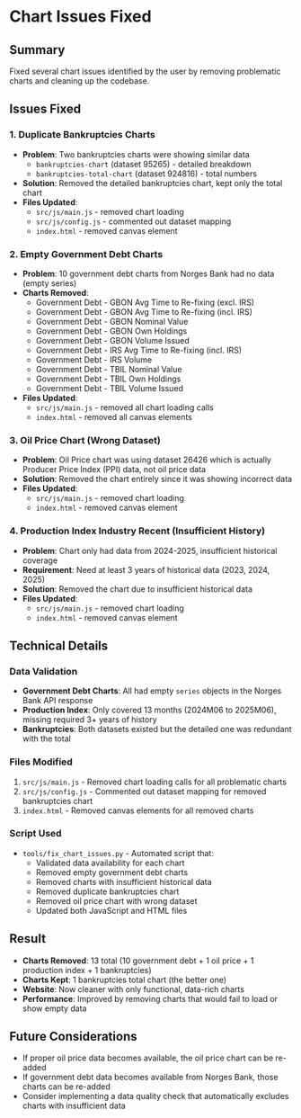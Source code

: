 # Chart Issues Fixed

## Summary
Fixed several chart issues identified by the user by removing problematic charts and cleaning up the codebase.

## Issues Fixed

### 1. Duplicate Bankruptcies Charts
- **Problem**: Two bankruptcies charts were showing similar data
  - `bankruptcies-chart` (dataset 95265) - detailed breakdown
  - `bankruptcies-total-chart` (dataset 924816) - total numbers
- **Solution**: Removed the detailed bankruptcies chart, kept only the total chart
- **Files Updated**: 
  - `src/js/main.js` - removed chart loading
  - `src/js/config.js` - commented out dataset mapping
  - `index.html` - removed canvas element

### 2. Empty Government Debt Charts
- **Problem**: 10 government debt charts from Norges Bank had no data (empty series)
- **Charts Removed**:
  - Government Debt - GBON Avg Time to Re-fixing (excl. IRS)
  - Government Debt - GBON Avg Time to Re-fixing (incl. IRS)
  - Government Debt - GBON Nominal Value
  - Government Debt - GBON Own Holdings
  - Government Debt - GBON Volume Issued
  - Government Debt - IRS Avg Time to Re-fixing (incl. IRS)
  - Government Debt - IRS Volume
  - Government Debt - TBIL Nominal Value
  - Government Debt - TBIL Own Holdings
  - Government Debt - TBIL Volume Issued
- **Files Updated**:
  - `src/js/main.js` - removed all chart loading calls
  - `index.html` - removed all canvas elements

### 3. Oil Price Chart (Wrong Dataset)
- **Problem**: Oil Price chart was using dataset 26426 which is actually Producer Price Index (PPI) data, not oil price data
- **Solution**: Removed the chart entirely since it was showing incorrect data
- **Files Updated**:
  - `src/js/main.js` - removed chart loading
  - `index.html` - removed canvas element

### 4. Production Index Industry Recent (Insufficient History)
- **Problem**: Chart only had data from 2024-2025, insufficient historical coverage
- **Requirement**: Need at least 3 years of historical data (2023, 2024, 2025)
- **Solution**: Removed the chart due to insufficient historical data
- **Files Updated**:
  - `src/js/main.js` - removed chart loading
  - `index.html` - removed canvas element

## Technical Details

### Data Validation
- **Government Debt Charts**: All had empty `series` objects in the Norges Bank API response
- **Production Index**: Only covered 13 months (2024M06 to 2025M06), missing required 3+ years of history
- **Bankruptcies**: Both datasets existed but the detailed one was redundant with the total

### Files Modified
1. `src/js/main.js` - Removed chart loading calls for all problematic charts
2. `src/js/config.js` - Commented out dataset mapping for removed bankruptcies chart
3. `index.html` - Removed canvas elements for all removed charts

### Script Used
- `tools/fix_chart_issues.py` - Automated script that:
  - Validated data availability for each chart
  - Removed empty government debt charts
  - Removed charts with insufficient historical data
  - Removed duplicate bankruptcies chart
  - Removed oil price chart with wrong dataset
  - Updated both JavaScript and HTML files

## Result
- **Charts Removed**: 13 total (10 government debt + 1 oil price + 1 production index + 1 bankruptcies)
- **Charts Kept**: 1 bankruptcies total chart (the better one)
- **Website**: Now cleaner with only functional, data-rich charts
- **Performance**: Improved by removing charts that would fail to load or show empty data

## Future Considerations
- If proper oil price data becomes available, the oil price chart can be re-added
- If government debt data becomes available from Norges Bank, those charts can be re-added
- Consider implementing a data quality check that automatically excludes charts with insufficient data
